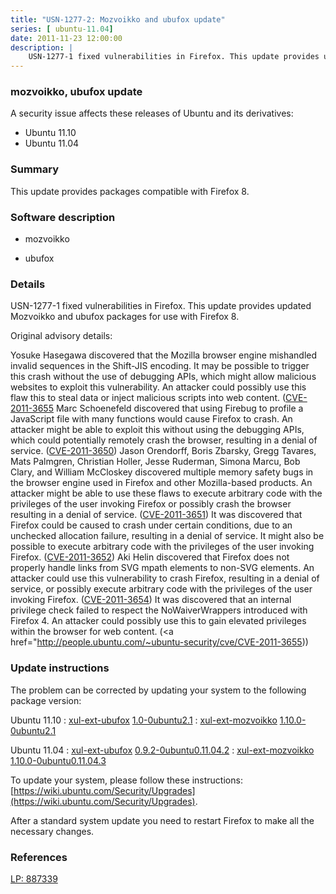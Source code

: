 ```yaml
---
title: "USN-1277-2: Mozvoikko and ubufox update"
series: [ ubuntu-11.04]
date: 2011-11-23 12:00:00
description: |
    USN-1277-1 fixed vulnerabilities in Firefox. This update provides updated Mozvoikko and ubufox packages for use with Firefox 8.
--- 
```

 
 


### mozvoikko, ubufox update

A security issue affects these releases of Ubuntu and its derivatives:

* Ubuntu 11.10
* Ubuntu 11.04

### Summary

This update provides packages compatible with Firefox 8. 

### Software description

* mozvoikko 

* ubufox 

### Details

USN-1277-1 fixed vulnerabilities in Firefox. This update provides updated Mozvoikko and ubufox packages for use with Firefox 8.

Original advisory details:

 Yosuke Hasegawa discovered that the Mozilla browser engine mishandled invalid sequences in the Shift-JIS encoding. It may be possible to trigger this crash without the use of debugging APIs, which might allow malicious websites to exploit this vulnerability. An attacker could possibly use this flaw this to steal data or inject malicious scripts into web content. ([CVE-2011-3655](http://people.ubuntu.com/~ubuntu-security/cve/CVE-2011-3648">CVE-2011-3648</a>) Marc Schoenefeld discovered that using Firebug to profile a JavaScript file with many functions would cause Firefox to crash. An attacker might be able to exploit this without using the debugging APIs, which could potentially remotely crash the browser, resulting in a denial of service. (<a href="http://people.ubuntu.com/~ubuntu-security/cve/CVE-2011-3650">CVE-2011-3650</a>) Jason Orendorff, Boris Zbarsky, Gregg Tavares, Mats Palmgren, Christian Holler, Jesse Ruderman, Simona Marcu, Bob Clary, and William McCloskey discovered multiple memory safety bugs in the browser engine used in Firefox and other Mozilla-based products. An attacker might be able to use these flaws to execute arbitrary code with the privileges of the user invoking Firefox or possibly crash the browser resulting in a denial of service. (<a href="http://people.ubuntu.com/~ubuntu-security/cve/CVE-2011-3651">CVE-2011-3651</a>) It was discovered that Firefox could be caused to crash under certain conditions, due to an unchecked allocation failure, resulting in a denial of service. It might also be possible to execute arbitrary code with the privileges of the user invoking Firefox. (<a href="http://people.ubuntu.com/~ubuntu-security/cve/CVE-2011-3652">CVE-2011-3652</a>) Aki Helin discovered that Firefox does not properly handle links from SVG mpath elements to non-SVG elements. An attacker could use this vulnerability to crash Firefox, resulting in a denial of service, or possibly execute arbitrary code with the privileges of the user invoking Firefox. (<a href="http://people.ubuntu.com/~ubuntu-security/cve/CVE-2011-3654">CVE-2011-3654</a>) It was discovered that an internal privilege check failed to respect the NoWaiverWrappers introduced with Firefox 4. An attacker could possibly use this to gain elevated privileges within the browser for web content. (<a href="http://people.ubuntu.com/~ubuntu-security/cve/CVE-2011-3655)) 

### Update instructions

The problem can be corrected by updating your system to the following package version:

Ubuntu 11.10
 : [xul-ext-ubufox](https://launchpad.net/ubuntu/+source/ubufox) <span> [1.0-0ubuntu2.1](https://launchpad.net/ubuntu/+source/ubufox/1.0-0ubuntu2.1) </span> 
 : [xul-ext-mozvoikko](https://launchpad.net/ubuntu/+source/mozvoikko) <span> [1.10.0-0ubuntu2.1](https://launchpad.net/ubuntu/+source/mozvoikko/1.10.0-0ubuntu2.1) </span> 

Ubuntu 11.04
 : [xul-ext-ubufox](https://launchpad.net/ubuntu/+source/ubufox) <span> [0.9.2-0ubuntu0.11.04.2](https://launchpad.net/ubuntu/+source/ubufox/0.9.2-0ubuntu0.11.04.2) </span> 
 : [xul-ext-mozvoikko](https://launchpad.net/ubuntu/+source/mozvoikko) <span> [1.10.0-0ubuntu0.11.04.3](https://launchpad.net/ubuntu/+source/mozvoikko/1.10.0-0ubuntu0.11.04.3) </span> 

To update your system, please follow these instructions: [https://wiki.ubuntu.com/Security/Upgrades](https://wiki.ubuntu.com/Security/Upgrades).

After a standard system update you need to restart Firefox to make all the necessary changes. 

### References

 
 [LP: 887339](https://launchpad.net/bugs/887339)
 

